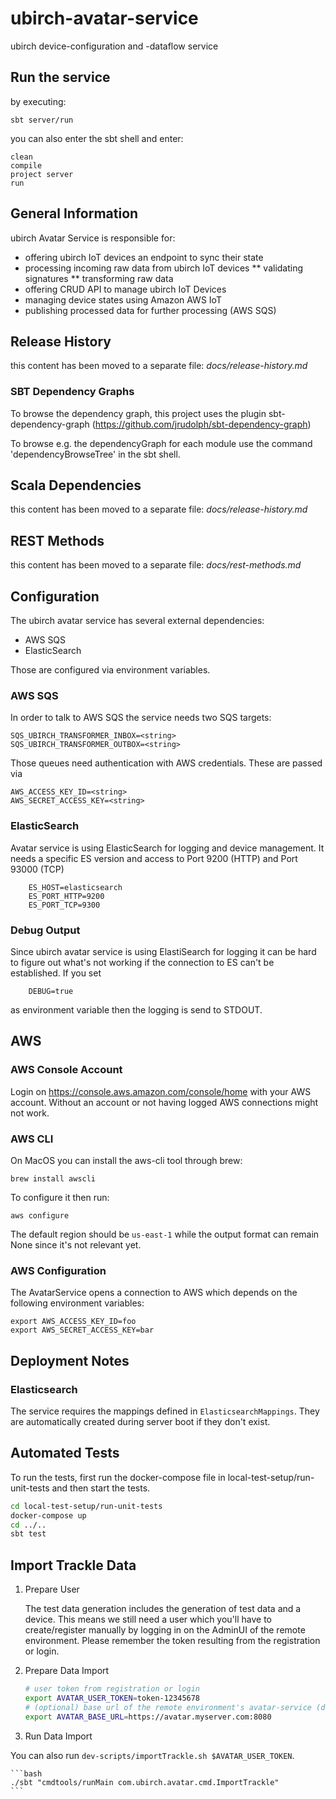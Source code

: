 # ubirch-avatar-service

ubirch device-configuration and -dataflow service

## Run the service

by executing:

    sbt server/run

you can also enter the sbt shell and enter:

    clean
    compile
    project server
    run

## General Information

ubirch Avatar Service is responsible for:

* offering ubirch IoT devices an endpoint to sync their state
* processing incoming raw data from ubirch IoT devices
  ** validating signatures
  ** transforming raw data
* offering CRUD API to manage ubirch IoT Devices
* managing device states using Amazon AWS IoT
* publishing processed data for further processing (AWS SQS)

## Release History

this content has been moved to a separate file: _docs/release-history.md_


### SBT Dependency Graphs

To browse the dependency graph, this project uses the plugin sbt-dependency-graph 
(https://github.com/jrudolph/sbt-dependency-graph)

To browse e.g. the dependencyGraph for each module use the command 'dependencyBrowseTree' in the sbt shell.

## Scala Dependencies

this content has been moved to a separate file: _docs/release-history.md_


## REST Methods

this content has been moved to a separate file: _docs/rest-methods.md_


## Configuration

The ubirch avatar service has several external dependencies:
 * AWS SQS
 * ElasticSearch

 Those are configured via environment variables.
 
### AWS SQS
 In order to talk to AWS SQS the service needs two SQS targets:

    SQS_UBIRCH_TRANSFORMER_INBOX=<string>
    SQS_UBIRCH_TRANSFORMER_OUTBOX=<string>

 Those queues need authentication with AWS credentials. These are passed via

    AWS_ACCESS_KEY_ID=<string>
    AWS_SECRET_ACCESS_KEY=<string>

### ElasticSearch
Avatar service is using ElasticSearch for logging and device management. It needs a specific ES version and access to Port 9200 (HTTP) and Port 93000 (TCP)

		ES_HOST=elasticsearch
		ES_PORT_HTTP=9200
		ES_PORT_TCP=9300
		
### Debug Output
Since ubirch avatar service is using ElastiSearch for logging it can be hard to figure out what's not working if the connection to ES can't be established. If you set 

		DEBUG=true

as environment variable then the logging is send to STDOUT.

## AWS

### AWS Console Account

Login on https://console.aws.amazon.com/console/home with your AWS account. Without an account or not having logged
AWS connections might not work.

### AWS CLI

On MacOS you can install the aws-cli tool through brew:

    brew install awscli

To configure it then run:

    aws configure

The default region should be `us-east-1` while the output format can remain None since it's not relevant yet.

### AWS Configuration

The AvatarService opens a connection to AWS which depends on the following environment variables:

    export AWS_ACCESS_KEY_ID=foo
    export AWS_SECRET_ACCESS_KEY=bar


## Deployment Notes

### Elasticsearch

The service requires the mappings defined in `ElasticsearchMappings`. They are automatically created during server boot
if they don't exist.


## Automated Tests

To run the tests, first run the docker-compose file in local-test-setup/run-unit-tests and then start the tests.

```bash
cd local-test-setup/run-unit-tests
docker-compose up 
cd ../..
sbt test
```

## Import Trackle Data

1. Prepare User

    The test data generation includes the generation of test data and a device. This means we still need a user which you'll
    have to create/register manually by logging in on the AdminUI of the remote environment. Please remember the token
    resulting from the registration or login.

1. Prepare Data Import

    ```bash
    # user token from registration or login
    export AVATAR_USER_TOKEN=token-12345678
    # (optional) base url of the remote environment's avatar-service (defaults to http://localhost:8080)
    export AVATAR_BASE_URL=https://avatar.myserver.com:8080
    ```

1. Run Data Import

You can also run `dev-scripts/importTrackle.sh $AVATAR_USER_TOKEN`.

    ```bash
    ./sbt "cmdtools/runMain com.ubirch.avatar.cmd.ImportTrackle"
    ```
